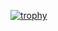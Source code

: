 [![trophy](https://github-profile-trophy.vercel.app/?username=Lirihiwa&theme=gruvbox)](https://github.com/ryo-ma/github-profile-trophy)
